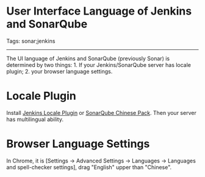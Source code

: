# User Interface Language of Jenkins and SonarQube
Tags: sonar;jenkins

------

The UI language of Jenkins and SonarQube (previously Sonar) is determined by two things: 1. If your Jenkins/SonarQube server has locale plugin; 2. your browser language settings. 

 

# Locale Plugin

 

Install [Jenkins Locale Plugin](https://wiki.jenkins-ci.org/display/JENKINS/Locale+Plugin) or [SonarQube Chinese Pack](http://docs.codehaus.org/display/SONAR/Chinese+Pack). Then your server has multilingual ability.

 

# Browser Language Settings

 

In Chrome, it is [Settings -> Advanced Settings -> Languages -> Languages and spell-checker settings], drag "English" upper than "Chinese".